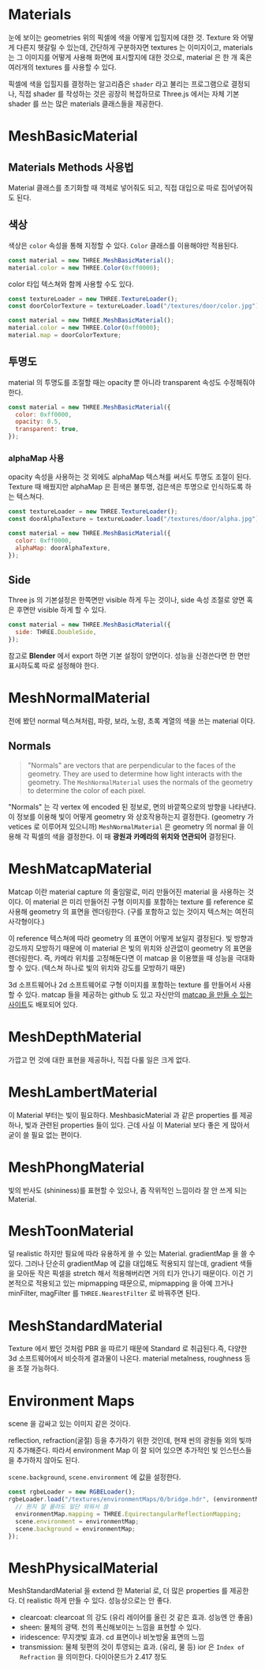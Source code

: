 # Materials

눈에 보이는 geometries 위의 픽셀에 색을 어떻게 입힐지에 대한 것. Texture 와 어떻게 다른지 헷갈릴 수 있는데, 간단하게 구분하자면 textures 는 이미지이고, materials 는 그 이미지를 어떻게 사용해 화면에 표시할지에 대한 것으로, material 은 한 개 혹은 여러개의 textures 를 사용할 수 있다.

픽셀에 색을 입힐지를 결정하는 알고리즘은 `shader` 라고 불리는 프로그램으로 결정되나, 직접 shader 를 작성하는 것은 굉장히 복잡하므로 Three.js 에서는 자체 기본 shader 를 쓰는 많은 materials 클래스들을 제공한다.

# MeshBasicMaterial

## Materials Methods 사용법

Material 클래스를 초기화할 때 객체로 넣어줘도 되고, 직접 대입으로 따로 집어넣어줘도 된다.

## 색상

색상은 `color` 속성을 통해 지정할 수 있다. `Color` 클래스를 이용해야만 적용된다.

```js
const material = new THREE.MeshBasicMaterial();
material.color = new THREE.Color(0xff0000);
```

color 타입 텍스쳐와 함께 사용할 수도 있다.

```js
const textureLoader = new THREE.TextureLoader();
const doorColorTexture = textureLoader.load("/textures/door/color.jpg");

const material = new THREE.MeshBasicMaterial();
material.color = new THREE.Color(0xff0000);
material.map = doorColorTexture;
```

## 투명도

material 의 투명도를 조절할 때는 opacity 뿐 아니라 transparent 속성도 수정해줘야 한다.

```js
const material = new THREE.MeshBasicMaterial({
  color: 0xff0000,
  opacity: 0.5,
  transparent: true,
});
```

### alphaMap 사용

opacity 속성을 사용하는 것 외에도 alphaMap 텍스쳐를 써서도 투명도 조절이 된다. Texture 때 배웠지만 alphaMap 은 흰색은 불투명, 검은색은 투명으로 인식하도록 하는 텍스쳐다.

```js
const textureLoader = new THREE.TextureLoader();
const doorAlphaTexture = textureLoader.load("/textures/door/alpha.jpg");

const material = new THREE.MeshBasicMaterial({
  color: 0xff0000,
  alphaMap: doorAlphaTexture,
});
```

## Side

Three js 의 기본설정은 한쪽면만 visible 하게 두는 것이나, side 속성 조절로 양면 혹은 후면만 visible 하게 할 수 있다.

```js
const material = new THREE.MeshBasicMaterial({
  side: THREE.DoubleSide,
});
```

참고로 **Blender** 에서 export 하면 기본 설정이 양면이다. 성능을 신경쓴다면 한 면만 표시하도록 따로 설정해야 한다.

# MeshNormalMaterial

전에 봤던 normal 텍스쳐처럼, 파랑, 보라, 노랑, 초록 계열의 색을 쓰는 material 이다.

## Normals

> "Normals" are vectors that are perpendicular to the faces of the geometry. They are used to determine how light interacts with the geometry. The `MeshNormalMaterial` uses the normals of the geometry to determine the color of each pixel.

"Normals" 는 각 vertex 에 encoded 된 정보로, 면의 바깥쪽으로의 방향을 나타낸다. 이 정보를 이용해 빛이 어떻게 geometry 와 상호작용하는지 결정한다. (geometry 가 vetices 로 이루어져 있으니까) `MeshNormalMaterial` 은 geometry 의 normal 을 이용해 각 픽셀의 색을 결정한다. 이 때 **광원과 카메라의 위치와 연관되어** 결정된다.

# MeshMatcapMaterial

Matcap 이란 material capture 의 줄임말로, 미리 만들어진 material 을 사용하는 것이다. 이 material 은 미리 만들어진 구형 이미지를 포함하는 texture 를 reference 로 사용해 geometry 의 표면을 렌더링한다. (구를 포함하고 있는 것이지 텍스쳐는 여전히 사각형이다.)

이 reference 텍스쳐에 따라 geometry 의 표면이 어떻게 보일지 결정된다. 빛 방향과 강도까지 모방하기 때문에 이 material 은 빛의 위치와 상관없이 geometry 의 표면을 렌더링한다. 즉, 카메라 위치를 고정해둔다면 이 matcap 을 이용했을 때 성능을 극대화할 수 있다. (텍스쳐 하나로 빛의 위치와 강도를 모방하기 때문)

3d 소프트웨어나 2d 소프트웨어로 구형 이미지를 포함하는 texture 를 만들어서 사용할 수 있다.
matcap 들을 제공하는 github 도 있고 자신만의 [matcap 을 만들 수 있는 사이트](kcapelier.com/matcap-studio)도 배포되어 있다.

# MeshDepthMaterial

가깝고 먼 것에 대한 표현을 제공하나, 직접 다룰 일은 크게 없다.

# MeshLambertMaterial

이 Material 부터는 빛이 필요하다. MeshbasicMaterial 과 같은 properties 를 제공하나, 빛과 관련된 properties 들이 있다. 근데 사실 이 Material 보다 좋은 게 많아서 굳이 쓸 필요 없는 편이다.

# MeshPhongMaterial

빛의 반사도 (shininess)를 표현할 수 있으나, 좀 작위적인 느낌이라 잘 안 쓰게 되는 Material.

# MeshToonMaterial

덜 realistic 하지만 필요에 따라 유용하게 쓸 수 있는 Material.
gradientMap 을 쓸 수 있다. 그러나 단순히 gradientMap 에 값을 대입해도 적용되지 않는데, gradient 색들을 모아둔 작은 픽셀을 stretch 해서 적용해버리면 거의 티가 안나기 때문이다. 이건 기본적으로 적용되고 있는 mipmapping 때문으로, mipmapping 을 아예 끄거나 minFilter, magFilter 를 `THREE.NearestFilter` 로 바꿔주면 된다.

# MeshStandardMaterial

Texture 에서 봤던 것처럼 PBR 을 따르기 때문에 Standard 로 취급된다.즉, 다양한 3d 소프트웨어에서 비슷하게 결과물이 나온다. material metalness, roughness 등을 조절 가능하다.

# Environment Maps

scene 을 감싸고 있는 이미지 같은 것이다.

reflection, refraction(굴절) 등을 추가하기 위한 것인데, 현재 씬의 광원들 외의 빛까지 추가해준다. 따라서 environment Map 이 잘 되어 있으면 추가적인 빛 인스턴스들을 추가하지 않아도 된다.

`scene.background`, `scene.environment` 에 값을 설정한다.

```js
const rgbeLoader = new RGBELoader();
rgbeLoader.load("/textures/environmentMaps/0/bridge.hdr", (environmentMap) => {
  // 뭔지 잘 몰라도 일단 외워서 씀
  environmentMap.mapping = THREE.EquirectangularReflectionMapping;
  scene.environment = environmentMap;
  scene.background = environmentMap;
});
```

# MeshPhysicalMaterial

MeshStandardMaterial 을 extend 한 Material 로, 더 많은 properties 를 제공한다. 더 realistic 하게 만들 수 있다. 성능상으로는 안 좋다.

- clearcoat: clearcoat 의 강도 (유리 레이어를 올린 것 같은 효과. 성능엔 안 좋음)
- sheen: 물체의 광택. 천의 폭신해보이는 느낌을 표현할 수 있다.
- iridescence: 무지갯빛 효과. cd 표면이나 비눗방울 표면의 느낌
- transmission: 물체 뒷편의 것이 투영되는 효과. (유리, 물 등) ior 은 `Index of Refraction` 을 의미한다. 다이아몬드가 2.417 정도
